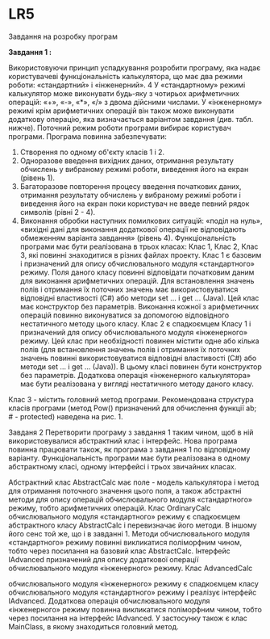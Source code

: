 # LR5

Завдання на розробку програм 

**Завдання 1 :**

Використовуючи принцип успадкування розробити програму, яка надає користувачеві функціональність калькулятора, що має два режими роботи: «стандартний» і «інженерний». 
4 
У «стандартному» режимі калькулятор може виконувати будь-яку з чотирьох арифметичних операцій: «+», «-», «*», «/» з двома дійсними числами. У «інженерному» режимі крім арифметичних операцій він також може виконувати додаткову операцію, яка визначається варіантом завдання (див. табл. нижче). Поточний режим роботи програми вибирає користувач програми. 
Програма повинна забезпечувати: 
1. Створення по одному об'єкту класів 1 і 2. 
2. Одноразове введення вихідних даних, отримання результату обчислень у вибраному режимі роботи, виведення його на екран (рівень 1). 
3. Багаторазове повторення процесу введення початкових даних, отримання результату обчислень у вибраному режимі роботи і виведення його на екран поки користувач не введе певний рядок символів (рівні 2 - 4). 
4. Виконання обробки наступних помилкових ситуацій: «поділ на нуль», «вихідні дані для виконання додаткової операції не відповідають обмеженням варіанта завдання» (рівень 4). 
Функціональність програми має бути реалізована в трьох класах: Клас 1, Клас 2, Клас 3, які повинні знаходитися в різних файлах проекту. 
Клас 1 є базовим і призначений для опису обчислювального модуля «стандартного» режиму. Поля даного класу повинні відповідати початковим даним для виконання арифметичних операцій. Для встановлення значень полів і отримання їх поточних значень має використовуватися відповідні властивості (C#) або методи set ... і get ... (Java). Цей клас має конструктор без параметрів. Виконання кожної з арифметичних операцій повинно виконуватися за допомогою відповідного нестатичного методу цього класу. 
Клас 2 є спадкоємцем Класу 1 і призначений для опису обчислювального модуля «інженерного» режиму. Цей клас при необхідності повинен містити одне або кілька полів (для встановлення значень полів і отримання їх поточних значень повинні використовуватися відповідні властивості (C#) або методи set ... і get ... (Java)). В цьому класі повинен бути конструктор без параметрів. Додаткова операція «інженерного калькулятора» має бути реалізована у вигляді нестатичного методу даного класу. 

Клас 3 - містить головний метод програми. 
Рекомендована структура класів програми (метод Pow() призначений для обчислення функції ab; # - protected) наведена на рис. 1. 

Завданя 2 
Перетворити програму з завдання 1 таким чином, щоб в ній використовувалися абстрактний клас і інтерфейс. Нова програма повинна працювати також, як програма з завдання 1 по відповідному варіанту. 
Функціональність програми має бути реалізована в одному абстрактному класі, одному інтерфейсі і трьох звичайних класах.

Абстрактний клас AbstractCalc має поле - модель калькулятора і метод для отримання поточного значення цього поля, а також абстрактні методи для опису операцій обчислювального модуля «стандартного» режиму, тобто арифметичних операцій. Клас OrdinaryCalc обчислювального модуля «стандартного» режиму є спадкоємцем абстрактного класу AbstractCalc і перевизначає його методи. В іншому його сенс той же, що і в завданні 1. Методи обчислювального модуля «стандартного» режиму повинні викликатися поліморфним чином, тобто через посилання на базовий клас AbstractCalc. 
Інтерфейс IAdvanced призначений для опису додаткової операції обчислювального модуля «інженерного» режиму. Клас AdvancedCalc 

обчислювального модуля «інженерного» режиму є спадкоємцем класу обчислювального модуля «стандартного» режиму і реалізує інтерфейс IAdvanced. Додаткова операція обчислювального модуля «інженерного» режиму повинна викликатися поліморфним чином, тобто через посилання на інтерфейс IAdvanced. 
У застосунку також є клас MainClass, в якому знаходиться головний метод. 

